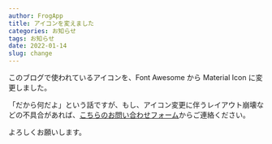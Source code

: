 ```yaml
---
author: FrogApp
title: アイコンを変えました
categories: お知らせ
tags: お知らせ
date: 2022-01-14
slug: change
---
```


このブログで使われているアイコンを、Font Awesome から Material Icon に変更しました。

「だから何だよ」という話ですが、もし、アイコン変更に伴うレイアウト崩壊などの不具合があれば、[こちらのお問い合わせフォーム](/contact.html)からご連絡ください。

よろしくお願いします。

